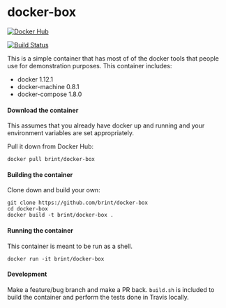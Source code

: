 docker-box
==========
[![Docker Hub](http://dockeri.co/image/brint/docker-box)](https://hub.docker.com/r/brint/docker-box/)

[![Build Status](https://travis-ci.org/brint/docker-box.svg?branch=master)](https://travis-ci.org/brint/docker-box)

This is a simple container that has most of of the docker tools that people use for demonstration purposes. This container includes:

- docker 1.12.1
- docker-machine 0.8.1
- docker-compose 1.8.0

#### Download the container
This assumes that you already have docker up and running and your environment variables are set appropriately.

Pull it down from Docker Hub:
```
docker pull brint/docker-box
```

#### Building the container
Clone down and build your own:
```
git clone https://github.com/brint/docker-box
cd docker-box
docker build -t brint/docker-box .
```

#### Running the container
This container is meant to be run as a shell.

```
docker run -it brint/docker-box
```

#### Development
Make a feature/bug branch and make a PR back. `build.sh` is included to build the container and perform the tests done in Travis locally.
